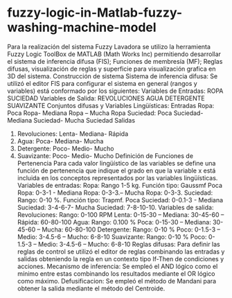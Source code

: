 # fuzzy-logic-in-Matlab-fuzzy-washing-machine-model
Para la realización del sistema Fuzzy Lavadora se utilizo la herramienta Fuzzy Logic ToolBox de MATLAB (Math Works Inc) permitiendo desarrollar el sistema de inferencia difusa (FIS); Funciones de membresía (MF); Reglas difusas, visualización de reglas y superficie para visualización grafica en 3D del sistema.
Construcción de sistema
Sistema de inferencia difusa: Se utilizó el editor FIS para configurar el sistema en general (rangos y variables) está conformado por los siguientes: 
Variables de Entradas:
ROPA
SUCIEDAD
Variables de Salida: 
REVOLUCIONES
AGUA
DETERGENTE
SUAVIZANTE
Conjuntos difusas y Variables Lingüísticas:
Entradas
Ropa: Poca Ropa- Mediana Ropa – Mucha Ropa
Suciedad: Poca Suciedad- Mediana Suciedad- Mucha Suciedad
Salidas
1. Revoluciones: Lenta- Mediana- Rápida
2. Agua: Poca- Mediana- Mucha
3. Detergente: Poco- Medio- Mucho
4. Suavizante: Poco- Medio- Mucho
Definición de Funciones de Pertenencia
     Para cada valor lingüístico de las variables se define una función de pertenencia que indique el grado en que la variable x está incluida en los conceptos representados por las variables lingüísticas.
Variables de entradas: 
Ropa: Rango 1-5 kg. Función tipo: Gaussmf
Poca Ropa: 0-3-1 - Mediana Ropa: 0-3-3.– Mucha Ropa: 0-3-3.
Suciedad: Rango: 0-10 %. Función tipo: Trapmf.
 Poca Suciedad: 0-0.1-3 - Mediana Suciedad: 3-4-6-7- Mucha Suciedad: 7-8-10-10.
Variables de salida: 
Revoluciones: Rango: 0-100 RPM
Lenta: 0-15-30 – Mediana: 30-45-60 – Rápida: 60-80-100
Agua: Rango: 0.100 % 
Poca: 0-15-30 – Mediana: 30-45-60 – Mucha: 60-80-100
Detergente: Rango: 0-10 %
Poco: 0-1.5-3 – Medio: 3-4.5-6 – Mucho: 6-8-10
Suavizante: Rango: 0-10 %
Poco: 0-1.5-3 – Medio: 3-4.5-6 – Mucho: 6-8-10
Reglas difusas: Para definir las reglas de control se utilizó el editor de reglas combinando las entradas y salidas obteniendo la regla en un contexto tipo If-Then de condiciones y acciones.
Mecanismo de inferencia: Se empleó el AND lógico como el mínimo entre estas combinando los resultados mediante el OR lógico como máximo. 
Defusificacion: Se empleó el método de Mandani para obtener la salida mediante el método del Centroide.

